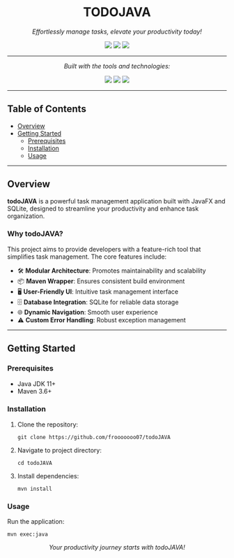 <h1 align="center">TODOJAVA</h1>

<p align="center"><em>Effortlessly manage tasks, elevate your productivity today!</em></p>

<p align="center">
  <img src="https://img.shields.io/badge/last%20commit-today-brightgreen?style=flat-square" />
  <img src="https://img.shields.io/badge/java-82.7%25-blue?style=flat-square" />
  <img src="https://img.shields.io/badge/languages-2-blue?style=flat-square" />
</p>

---

<p align="center"><em>Built with the tools and technologies:</em></p>

<p align="center">
  <img src="https://img.shields.io/badge/-Java-007396?style=flat-square&logo=java&logoColor=white" />
  <img src="https://img.shields.io/badge/-XML-007396?style=flat-square&logo=xml&logoColor=white" />
  <img src="https://img.shields.io/badge/-CSS-563D7C?style=flat-square&logo=css3&logoColor=white" />
</p>

---

## Table of Contents

- [Overview](#overview)
- [Getting Started](#getting-started)
  - [Prerequisites](#prerequisites)
  - [Installation](#installation)
  - [Usage](#usage)

---

## Overview

**todoJAVA** is a powerful task management application built with JavaFX and SQLite, designed to streamline your productivity and enhance task organization.

### Why todoJAVA?

This project aims to provide developers with a feature-rich tool that simplifies task management. The core features include:

- 🛠️ **Modular Architecture**: Promotes maintainability and scalability
- 📦 **Maven Wrapper**: Ensures consistent build environment
- 🖥️ **User-Friendly UI**: Intuitive task management interface
- 🗄️ **Database Integration**: SQLite for reliable data storage
- 🌐 **Dynamic Navigation**: Smooth user experience
- ⚠️ **Custom Error Handling**: Robust exception management

---

## Getting Started

### Prerequisites

- Java JDK 11+
- Maven 3.6+

### Installation

1. Clone the repository:
   
   ```
   git clone https://github.com/frooooooo07/todoJAVA
   
   ```
2. Navigate to project directory:
   
   ```
   cd todoJAVA
   
   ```
3. Install dependencies:
   
   ```
   mvn install
   
   ```

### Usage

Run the application:
  ```
  mvn exec:java

  ```


<p align="center">
  <em>Your productivity journey starts with todoJAVA!</em>
</p>
